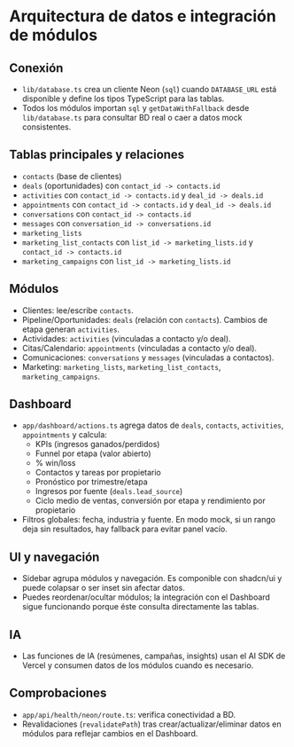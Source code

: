 # Arquitectura de datos e integración de módulos

## Conexión
- `lib/database.ts` crea un cliente Neon (`sql`) cuando `DATABASE_URL` está disponible y define los tipos TypeScript para las tablas.
- Todos los módulos importan `sql` y `getDataWithFallback` desde `lib/database.ts` para consultar BD real o caer a datos mock consistentes.

## Tablas principales y relaciones
- `contacts` (base de clientes)
- `deals` (oportunidades) con `contact_id -> contacts.id`
- `activities` con `contact_id -> contacts.id` y `deal_id -> deals.id`
- `appointments` con `contact_id -> contacts.id` y `deal_id -> deals.id`
- `conversations` con `contact_id -> contacts.id`
- `messages` con `conversation_id -> conversations.id`
- `marketing_lists`
- `marketing_list_contacts` con `list_id -> marketing_lists.id` y `contact_id -> contacts.id`
- `marketing_campaigns` con `list_id -> marketing_lists.id`

## Módulos
- Clientes: lee/escribe `contacts`.
- Pipeline/Oportunidades: `deals` (relación con `contacts`). Cambios de etapa generan `activities`.
- Actividades: `activities` (vinculadas a contacto y/o deal).
- Citas/Calendario: `appointments` (vinculadas a contacto y/o deal).
- Comunicaciones: `conversations` y `messages` (vinculadas a contactos).
- Marketing: `marketing_lists`, `marketing_list_contacts`, `marketing_campaigns`.

## Dashboard
- `app/dashboard/actions.ts` agrega datos de `deals`, `contacts`, `activities`, `appointments` y calcula:
  - KPIs (ingresos ganados/perdidos)
  - Funnel por etapa (valor abierto)
  - % win/loss
  - Contactos y tareas por propietario
  - Pronóstico por trimestre/etapa
  - Ingresos por fuente (`deals.lead_source`)
  - Ciclo medio de ventas, conversión por etapa y rendimiento por propietario
- Filtros globales: fecha, industria y fuente. En modo mock, si un rango deja sin resultados, hay fallback para evitar panel vacío.

## UI y navegación
- Sidebar agrupa módulos y navegación. Es componible con shadcn/ui y puede colapsar o ser inset sin afectar datos.
- Puedes reordenar/ocultar módulos; la integración con el Dashboard sigue funcionando porque éste consulta directamente las tablas.

## IA
- Las funciones de IA (resúmenes, campañas, insights) usan el AI SDK de Vercel y consumen datos de los módulos cuando es necesario.

## Comprobaciones
- `app/api/health/neon/route.ts`: verifica conectividad a BD.
- Revalidaciones (`revalidatePath`) tras crear/actualizar/eliminar datos en módulos para reflejar cambios en el Dashboard.

